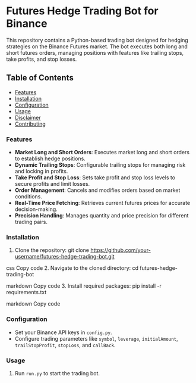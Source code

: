 # Futures Hedge Trading Bot for Binance

This repository contains a Python-based trading bot designed for hedging strategies on the Binance Futures market. The bot executes both long and short futures orders, managing positions with features like trailing stops, take profits, and stop losses.

## Table of Contents

- [Features](#features)
- [Installation](#installation)
- [Configuration](#configuration)
- [Usage](#usage)
- [Disclaimer](#disclaimer)
- [Contributing](#contributing)

### Features

- **Market Long and Short Orders**: Executes market long and short orders to establish hedge positions.
- **Dynamic Trailing Stops**: Configurable trailing stops for managing risk and locking in profits.
- **Take Profit and Stop Loss**: Sets take profit and stop loss levels to secure profits and limit losses.
- **Order Management**: Cancels and modifies orders based on market conditions.
- **Real-Time Price Fetching**: Retrieves current futures prices for accurate decision-making.
- **Precision Handling**: Manages quantity and price precision for different trading pairs.

### Installation

1. Clone the repository: 
git clone https://github.com/your-username/futures-hedge-trading-bot.git

css
Copy code
2. Navigate to the cloned directory:
cd futures-hedge-trading-bot

markdown
Copy code
3. Install required packages:
pip install -r requirements.txt

markdown
Copy code

### Configuration

- Set your Binance API keys in `config.py`.
- Configure trading parameters like `symbol`, `leverage`, `initialAmount`, `trailStopProfit`, `stopLoss`, and `callBack`.

### Usage

1. Run `run.py` to start the trading bot.
